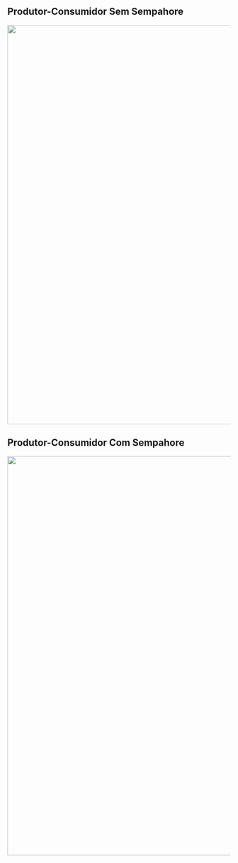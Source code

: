 ## Produtor-Consumidor Sem Sempahore

<img src="https://j.gifs.com/L7X3L4.gif" width="900" heigth="650"/>


## Produtor-Consumidor Com Sempahore

<img src="https://j.gifs.com/OM13WN.gif" width="900" heigth="650"/>

